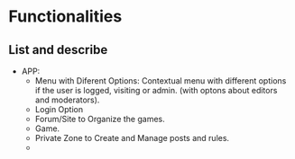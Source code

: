 # Functionalities

## List and describe
- APP:
    - Menu with Diferent Options: Contextual menu with different options if the user is logged, visiting or admin. (with optons about editors and moderators).
    - Login Option
    - Forum/Site to Organize the games.
    - Game.
    - Private Zone to Create and Manage posts and rules.
    - 